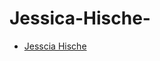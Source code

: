 # Jessica-Hische-

- [Jesscia Hische](https://liammcevoyixd.github.io/JessicaHische/JessicaHische.html)